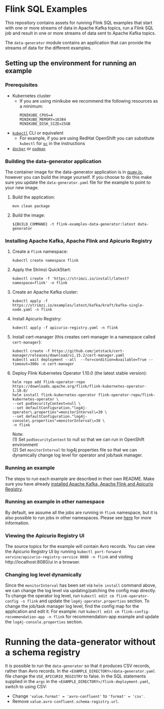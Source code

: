 # Flink SQL Examples

This repository contains assets for running Flink SQL examples that start with one or more streams of
data in Apache Kafka topics, run a Flink SQL job and result in one or more streams of data sent
to Apache Kafka topics.

The `data-generator` module contains an application that can provide the streams of data for the different examples.

## Setting up the environment for running an example

### Prerequisites

* Kubernetes cluster
  * If you are using minikube we recommend the following resources as a minimum:
     ```
     MINIKUBE_CPUS=4
     MINIKUBE_MEMORY=16384
     MINIKUBE_DISK_SIZE=25GB
     ```
* [`kubectl`](https://kubernetes.io/docs/reference/kubectl/) CLI or equivalent
  * For example, if you are using RedHat OpenShift you can substitute `kubectl` for [`oc`](https://docs.openshift.com/container-platform/4.16/cli_reference/openshift_cli/getting-started-cli.html) in the instructions
* [`docker`](https://docs.docker.com/install/) or [`podman`](https://podman.io/docs/installation)

### Building the data-generator application

The container image for the data-generator application is in [quay.io](https://quay.io/repository/streamshub/flink-examples-data-generator), however you can build the image yourself.
If you choose to do this make sure you update the `data-generator.yaml` file for the example to point to your new image.

1. Build the application:
   ```
   mvn clean package
   ```
2. Build the image:
   ```
   ${BUILD_COMMAND} -t flink-examples-data-generator:latest data-generator
   ```

### Installing Apache Kafka, Apache Flink and Apicurio Registry

1. Create a `flink` namespace:
   ```
   kubectl create namespace flink
   ```
2. Apply the Strimzi QuickStart:
   ```
   kubectl create -f 'https://strimzi.io/install/latest?namespace=flink' -n flink
   ```
3. Create an Apache Kafka cluster:
   ```
   kubectl apply -f https://strimzi.io/examples/latest/kafka/kraft/kafka-single-node.yaml -n flink 
   ```
4. Install Apicurio Registry:
   ```
   kubectl apply -f apicurio-registry.yaml -n flink
   ```
5. Install cert-manager (this creates cert-manager in a namespace called `cert-manager`):
   ```
   kubectl create -f https://github.com/jetstack/cert-manager/releases/download/v1.15.2/cert-manager.yaml
   kubectl wait deployment --all  --for=condition=Available=True --timeout=300s -n cert-manager
   ```
6. Deploy Flink Kubernetes Operator 1.10.0 (the latest stable version):
   ```
   helm repo add flink-operator-repo https://downloads.apache.org/flink/flink-kubernetes-operator-1.10.0/
   helm install flink-kubernetes-operator flink-operator-repo/flink-kubernetes-operator \
   --set podSecurityContext=null \
   --set defaultConfiguration."log4j-operator\.properties"=monitorInterval\=30 \
   --set defaultConfiguration."log4j-console\.properties"=monitorInterval\=30 \
   -n flink
   ```
   Note:<br>
   (1) Set `podSecurityContext` to null so that we can run in OpenShift environment<br>
   (2) Set `monitorInterval` to log4j properties file so that we can dynamically change log level for operator and job/task manager.

### Running an example

The steps to run each example are described in their own README.
Make sure you have already [installed Apache Kafka, Apache Flink and Apicurio Registry](#installing-apache-kafka-apache-flink-and-apicurio-registry).

### Running an example in other namespace

By default, we assume all the jobs are running in `flink` namespace, but it is also possible to run jobs in other namespaces.
Please see [here](flink-role/README.md) for more information.

### Viewing the Apicurio Registry UI

The source topics for the example will contain Avro records.
You can view the Apicurio Registry UI by running `kubectl port-forward service/apicurio-registry-service 8080 -n flink` and visiting http://localhost:8080/ui in a browser.

### Changing log level dynamically

Since the `monitorInterval` has been set via `helm install` command above, we can change the log level via updating/patching
the config map directly. To change the operator log level, run `kubectl edit cm flink-operator-config -n flink` and update
the `log4j-operator.properties` section. To change the job/task manager log level, find the config map for the application and edit it.
For example: run `kubectl edit cm flink-config-recommendation-app -n flink` for recommendation-app example and
update the `log4j-console.properties` section.

# Running the data-generator without a schema registry

It is possible to run the `data-generator` so that it produces CSV records, rather than Avro records.
In the `<EXAMPLE_DIRECTORY>/data-generator.yaml` file change the `USE_APICURIO_REGISTRY` to false.
In the SQL statements supplied in the `args` in the `<EXAMPLE_DIRECTORY>/flink-deployment.yaml`, switch to using CSV:
  - Change `'value.format' = 'avro-confluent'` to `'format' = 'csv'`.
  - Remove `value.avro-confluent.schema-registry.url`.
